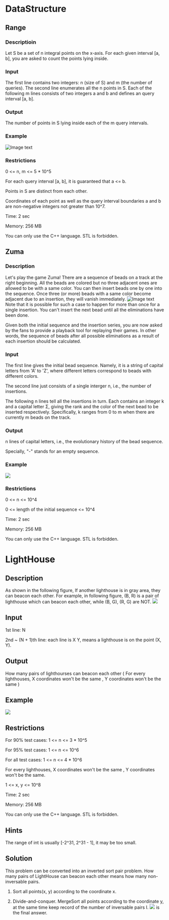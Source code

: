 # DataStructure
## Range
### Descriptioin
Let S be a set of n integral points on the x-axis. For each given interval [a, b], you are asked to count the points lying inside.
### Input
The first line contains two integers: n (size of S) and m (the number of queries). The second line enumerates all the n points in S. Each of the following m lines consists of two integers a and b and defines an query interval [a, b].
### Output
The number of points in S lying inside each of the m query intervals.
### Example
![Image text](https://raw.githubusercontent.com/chaopan1995/DataStructure/master/_images/range_example.png)
### Restrictions
0 <= n, m <= 5 * 10^5

For each query interval [a, b], it is guaranteed that a <= b.

Points in S are distinct from each other.

Coordinates of each point as well as the query interval boundaries a and b are non-negative integers not greater than 10^7.

Time: 2 sec

Memory: 256 MB

You can only use the C++ language. STL is forbidden.
## Zuma
### Description
Let's play the game Zuma! There are a sequence of beads on a track at the right beginning. All the beads are colored but no three adjacent ones are allowed to be with a same color. You can then insert beads one by one into the sequence. Once three (or more) beads with a same color become adjacent due to an insertion, they will vanish immediately.
![Image text](https://raw.githubusercontent.com/chaopan1995/DataStructure/master/_images/zuma_description.png)
Note that it is possible for such a case to happen for more than once for a single insertion. You can't insert the next bead until all the eliminations have been done.

Given both the initial sequence and the insertion series, you are now asked by the fans to provide a playback tool for replaying their games. In other words, the sequence of beads after all possible eliminations as a result of each insertion should be calculated.
### Input
The first line gives the initial bead sequence. Namely, it is a string of capital letters from 'A' to 'Z', where different letters correspond to beads with different colors.

The second line just consists of a single interger n, i.e., the number of insertions.

The following n lines tell all the insertions in turn. Each contains an integer k and a capital letter Σ, giving the rank and the color of the next bead to be inserted respectively. Specifically, k ranges from 0 to m when there are currently m beads on the track.
### Output
n lines of capital letters, i.e., the evolutionary history of the bead sequence.

Specially, "-" stands for an empty sequence.
### Example
<img src="https://raw.githubusercontent.com/chaopan1995/DataStructure/master/_images/zuma_example.png"/>

### Restrictions
0 <= n <= 10^4

0 <= length of the initial sequence <= 10^4

Time: 2 sec

Memory: 256 MB

You can only use the C++ language. STL is forbidden.
# LightHouse
## Description
As shown in the following figure, If another lighthouse is in gray area, they can beacon each other. For example, in following figure, (B, R) is a pair of lighthouse which can beacon each other, while (B, G), (R, G) are NOT.
<img src="https://raw.githubusercontent.com/chaopan1995/DataStructure/master/_images/LightHouse_description.png"/>
## Input
1st line: N

2nd ~ (N + 1)th line: each line is X Y, means a lighthouse is on the point (X, Y).

## Output
How many pairs of lighthourses can beacon each other ( For every lighthouses, X coordinates won't be the same , Y coordinates won't be the same )
## Example
<img src="https://raw.githubusercontent.com/chaopan1995/DataStructure/master/_images/LightHouse_example.png"/>

## Restrictions
For 90% test cases: 1 <= n <= 3 * 10^5

For 95% test cases: 1 <= n <= 10^6

For all test cases: 1 <= n <= 4 * 10^6

For every lighthouses, X coordinates won't be the same , Y coordinates won't be the same.

1 <= x, y <= 10^8

Time: 2 sec

Memory: 256 MB

You can only use the C++ language. STL is forbidden.

## Hints
The range of int is usually [-2^31, 2^31 - 1], it may be too small.
## Solution
This problem can be converted into an inverted sort pair problem. How many pairs of LightHouse can beacon each other means how many non-inversable pairs.

1) Sort all points(x, y) according to the coordinate x.

2) Divide-and-conquer. MergeSort all points according to the coordinate y, at the same time keep record of the number of inversable pairs I. <img src="http://latex.codecogs.com/gif.latex?C_{n}^{2}-I" border="0"/> is the final answer.

